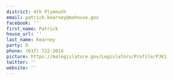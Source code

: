 ```yaml
---
district: 4th Plymouth
email: patrick.kearney@mahouse.gov
facebook: ''
first_name: Patrick
house_url: ''
last_name: Kearney
party: D
phone: (617) 722-2014
picture: https://malegislature.gov/Legislators/Profile/PJK1
twitter: ''
website: ''
---
```

